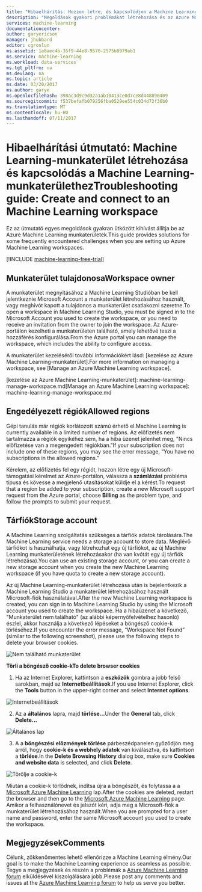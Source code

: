 ```yaml
---
title: "Hibaelhárítás: Hozzon létre, és kapcsolódjon a Machine Learning-munkaterület |} Microsoft Docs"
description: "Megoldások gyakori problémákat létrehozása és az Azure Machine Learning-munkaterülethez csatlakozik"
services: machine-learning
documentationcenter: 
author: garyericson
manager: jhubbard
editor: cgronlun
ms.assetid: 1a8aec4b-35f9-44e8-9570-2575b8979ab1
ms.service: machine-learning
ms.workload: data-services
ms.tgt_pltfrm: na
ms.devlang: na
ms.topic: article
ms.date: 03/20/2017
ms.author: garye
ms.openlocfilehash: 398ac3d9c9d32a1ab10413ce0d7ce8d448890409
ms.sourcegitcommit: f537befafb079256fba0529ee554c034d73f36b0
ms.translationtype: MT
ms.contentlocale: hu-HU
ms.lasthandoff: 07/11/2017
---
```

# <a name="troubleshooting-guide-create-and-connect-to-an-machine-learning-workspace"></a><span data-ttu-id="f7160-103">Hibaelhárítási útmutató: Machine Learning-munkaterület létrehozása és kapcsolódás a Machine Learning-munkaterülethez</span><span class="sxs-lookup"><span data-stu-id="f7160-103">Troubleshooting guide: Create and connect to an Machine Learning workspace</span></span>
<span data-ttu-id="f7160-104">Ez az útmutató egyes megoldások gyakran ütközött kihívást állítja be az Azure Machine Learning munkaterületek.</span><span class="sxs-lookup"><span data-stu-id="f7160-104">This guide provides solutions for some frequently encountered challenges when you are setting up Azure Machine Learning workspaces.</span></span>

[!INCLUDE [machine-learning-free-trial](../../includes/machine-learning-free-trial.md)]

## <a name="workspace-owner"></a><span data-ttu-id="f7160-105">Munkaterület tulajdonosa</span><span class="sxs-lookup"><span data-stu-id="f7160-105">Workspace owner</span></span>
<span data-ttu-id="f7160-106">A munkaterület megnyitásához a Machine Learning Studióban be kell jelentkeznie Microsoft Account a munkaterület létrehozásához használt, vagy meghívót kapott a tulajdonos a munkaterület csatlakozni szeretne.</span><span class="sxs-lookup"><span data-stu-id="f7160-106">To open a workspace in Machine Learning Studio, you must be signed in to the Microsoft Account you used to create the workspace, or you need to receive an invitation from the owner to join the workspace.</span></span> <span data-ttu-id="f7160-107">Az Azure-portálon kezelheti a munkaterületen található, amely lehetővé teszi a hozzáférés konfigurálása.</span><span class="sxs-lookup"><span data-stu-id="f7160-107">From the Azure portal you can manage the workspace, which includes the ability to configure access.</span></span>

<span data-ttu-id="f7160-108">A munkaterület kezeléséről további információkért lásd: [kezelése az Azure Machine Learning-munkaterület].</span><span class="sxs-lookup"><span data-stu-id="f7160-108">For more information on managing a workspace, see [Manage an Azure Machine Learning workspace].</span></span>

<span data-ttu-id="f7160-109">[kezelése az Azure Machine Learning-munkaterület]: machine-learning-manage-workspace.md</span><span class="sxs-lookup"><span data-stu-id="f7160-109">[Manage an Azure Machine Learning workspace]: machine-learning-manage-workspace.md</span></span>

## <a name="allowed-regions"></a><span data-ttu-id="f7160-110">Engedélyezett régiók</span><span class="sxs-lookup"><span data-stu-id="f7160-110">Allowed regions</span></span>
<span data-ttu-id="f7160-111">Gépi tanulás már régiók korlátozott számú érhető el.</span><span class="sxs-lookup"><span data-stu-id="f7160-111">Machine Learning is currently available in a limited number of regions.</span></span> <span data-ttu-id="f7160-112">Az előfizetés nem tartalmazza a régiók egyikéhez sem, ha a hiba üzenet jelenhet meg, "Nincs előfizetése van a megengedett régiókban."</span><span class="sxs-lookup"><span data-stu-id="f7160-112">If your subscription does not include one of these regions, you may see the error message, “You have no subscriptions in the allowed regions.”</span></span>

<span data-ttu-id="f7160-113">Kérelem, az előfizetés fel egy régiót, hozzon létre egy új Microsoft-támogatási kérelmet az Azure-portálon, válassza a **számlázási** probléma típusa és kövesse a megjelenő utasításokat küldje el a kérést.</span><span class="sxs-lookup"><span data-stu-id="f7160-113">To request that a region be added to your subscription, create a new Microsoft support request from the Azure portal, choose **Billing** as the problem type, and follow the prompts to submit your request.</span></span>

## <a name="storage-account"></a><span data-ttu-id="f7160-114">Tárfiók</span><span class="sxs-lookup"><span data-stu-id="f7160-114">Storage account</span></span>
<span data-ttu-id="f7160-115">A Machine Learning szolgáltatás szükséges a tárfiók adatok tárolására.</span><span class="sxs-lookup"><span data-stu-id="f7160-115">The Machine Learning service needs a storage account to store data.</span></span> <span data-ttu-id="f7160-116">Meglévő tárfiókot is használhatja, vagy létrehozhat egy új tárfiókot, az új Machine Learning munkaterületének létrehozásakor (ha van kvótát egy új tárfiók létrehozása).</span><span class="sxs-lookup"><span data-stu-id="f7160-116">You can use an existing storage account, or you can create a new storage account when you create the new Machine Learning workspace (if you have quota to create a new storage account).</span></span>

<span data-ttu-id="f7160-117">Az új Machine Learning-munkaterület létrehozása után is bejelentkezik a Machine Learning Studio a munkaterület létrehozásához használt Microsoft-fiók használatával.</span><span class="sxs-lookup"><span data-stu-id="f7160-117">After the new Machine Learning workspace is created, you can sign in to Machine Learning Studio by using the Microsoft account you used to create the workspace.</span></span> <span data-ttu-id="f7160-118">Ha a hibaüzenet a következő, "Munkaterület nem található" (az alábbi képernyőfelvételhez hasonló) észlel, akkor használja a következő lépéseket a böngésző cookie-k törléséhez.</span><span class="sxs-lookup"><span data-stu-id="f7160-118">If you encounter the error message, “Workspace Not Found” (similar to the following screenshot), please use the following steps to delete your browser cookies.</span></span>

![Nem található munkaterület][screen3]

<span data-ttu-id="f7160-120">**Törli a böngésző cookie-k**</span><span class="sxs-lookup"><span data-stu-id="f7160-120">**To delete browser cookies**</span></span>

1. <span data-ttu-id="f7160-121">Ha az Internet Explorer, kattintson a **eszközök** gombra a jobb felső sarokban, majd az **Internetbeállítások**.</span><span class="sxs-lookup"><span data-stu-id="f7160-121">If you use Internet Explorer, click the **Tools** button in the upper-right corner and select **Internet options**.</span></span>  

![Internetbeállítások][screen4]

2. <span data-ttu-id="f7160-123">Az a **általános** lapra, majd **törlése...**</span><span class="sxs-lookup"><span data-stu-id="f7160-123">Under the **General** tab, click **Delete…**</span></span>

![Általános lap][screen5]

3. <span data-ttu-id="f7160-125">A a **böngészési előzmények törlése** párbeszédpanelen győződjön meg arról, hogy **cookie-k és a webhely adatok** van kiválasztva, és kattintson a **törlése**.</span><span class="sxs-lookup"><span data-stu-id="f7160-125">In the **Delete Browsing History** dialog box, make sure **Cookies and website data** is selected, and click **Delete**.</span></span>

![Törölje a cookie-k][screen6]

<span data-ttu-id="f7160-127">Miután a cookie-k törlődnek, indítsa újra a böngészőt, és folytassa a a [Microsoft Azure Machine Learning](https://studio.azureml.net) lap.</span><span class="sxs-lookup"><span data-stu-id="f7160-127">After the cookies are deleted, restart the browser and then go to the [Microsoft Azure Machine Learning](https://studio.azureml.net) page.</span></span> <span data-ttu-id="f7160-128">Amikor a felhasználónevet és jelszót kéri, adja meg a Microsoft-fiók a munkaterület létrehozásához használt.</span><span class="sxs-lookup"><span data-stu-id="f7160-128">When you are prompted for a user name and password, enter the same Microsoft account you used to create the workspace.</span></span>

## <a name="comments"></a><span data-ttu-id="f7160-129">Megjegyzések</span><span class="sxs-lookup"><span data-stu-id="f7160-129">Comments</span></span>

<span data-ttu-id="f7160-130">Célunk, zökkenőmentes lehető ellenőrizze a Machine Learning élmény.</span><span class="sxs-lookup"><span data-stu-id="f7160-130">Our goal is to make the Machine Learning experience as seamless as possible.</span></span> <span data-ttu-id="f7160-131">Tegye a megjegyzések és részén a problémák a [Azure Machine Learning fórum](http://social.msdn.microsoft.com/Forums/windowsazure/home?forum=MachineLearning) elküldésével kiszolgálására jobb.</span><span class="sxs-lookup"><span data-stu-id="f7160-131">Please post any comments and issues at the [Azure Machine Learning forum](http://social.msdn.microsoft.com/Forums/windowsazure/home?forum=MachineLearning) to help us serve you better.</span></span>

[screen1]:media/machine-learning-troubleshooting-creating-ml-workspace/screen1.png
[screen2]:media/machine-learning-troubleshooting-creating-ml-workspace/screen2.png
[screen3]:media/machine-learning-troubleshooting-creating-ml-workspace/screen3.png
[screen4]:media/machine-learning-troubleshooting-creating-ml-workspace/screen4.png
[screen5]:media/machine-learning-troubleshooting-creating-ml-workspace/screen5.png
[screen6]:media/machine-learning-troubleshooting-creating-ml-workspace/screen6.png
